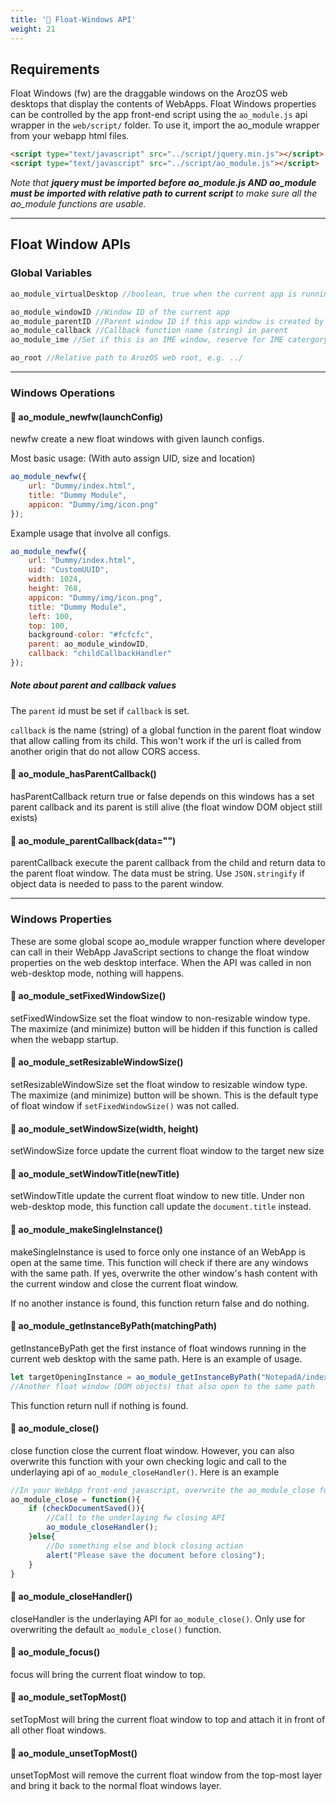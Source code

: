 ```yaml
---
title: '🔹 Float-Windows API'
weight: 21
---
```


## Requirements

Float Windows (fw) are the draggable windows on the ArozOS web desktops that display the contents of WebApps. Float Windows properties can be controlled by the app front-end script using the ```ao_module.js``` api wrapper in the ```web/script/``` folder. To use it, import the ao_module wrapper from your webapp html files.

```html
<script type="text/javascript" src="../script/jquery.min.js"></script>
<script type="text/javascript" src="../script/ao_module.js"></script>
```

*Note that **jquery must be imported before ao_module.js  AND ao_module must be imported with relative path to current script** to make sure all the ao_module functions are usable.*

-----

## Float Window APIs

### Global Variables

```javascript
ao_module_virtualDesktop //boolean, true when the current app is running in web desktop mode

ao_module_windowID //Window ID of the current app
ao_module_parentID //Parent window ID if this app window is created by another webapp
ao_module_callback //Callback function name (string) in parent
ao_module_ime //Set if this is an IME window, reserve for IME catergory WebApps only

ao_root //Relative path to ArozOS web root, e.g. ../ 
```

-----

### Windows Operations

#### 🔹 ao_module_newfw(launchConfig)

newfw create a new float windows with given launch configs. 

Most basic usage: (With auto assign UID, size and location)
``` js
ao_module_newfw({
    url: "Dummy/index.html",
    title: "Dummy Module",
    appicon: "Dummy/img/icon.png"
});
```

Example usage that involve all configs.

```js
ao_module_newfw({
    url: "Dummy/index.html",
    uid: "CustomUUID",
    width: 1024,
    height: 768,
    appicon: "Dummy/img/icon.png",
    title: "Dummy Module",
    left: 100,
    top: 100,
    background-color: "#fcfcfc",
    parent: ao_module_windowID,
    callback: "childCallbackHandler"
});
```

##### Note about parent and callback values

The ```parent``` id must be set if ```callback``` is set. 

```callback``` is the name (string) of a global function in the parent float window that allow calling from its child. This won't work if the url is called from another origin that do not allow CORS access.

#### 🔹 ao_module_hasParentCallback()

hasParentCallback return true or false depends on this windows has a set parent callback and its parent is still alive (the float window DOM object still exists)

#### 🔹 ao_module_parentCallback(data="")

parentCallback execute the parent callback from the child and return data to the parent float window. The data must be string. Use ```JSON.stringify``` if object data is needed to pass to the parent window.



-----

### Windows Properties

These are some global scope ao_module wrapper function where developer can call in their WebApp JavaScript sections to change the float window properties on the web desktop interface. When the API was called in non web-desktop mode, nothing will happens.

#### 🔹 ao_module_setFixedWindowSize()

setFixedWindowSize set the float window to non-resizable window type. The maximize (and minimize) button will be hidden if this function is called when the webapp startup.

#### 🔹 ao_module_setResizableWindowSize()

setResizableWindowSize set the float window to resizable window type. The maximize (and minimize) button will be shown. This is the default type of float window if ```setFixedWindowSize()``` was not called.

#### 🔹 ao_module_setWindowSize(width, height)

setWindowSize force update the current float window to the target new size

#### 🔹 ao_module_setWindowTitle(newTitle)

setWindowTitle update the current float window to new title. Under non web-desktop mode, this function call update the ```document.title``` instead.

#### 🔹 ao_module_makeSingleInstance()

makeSingleInstance is used to force only one instance of an WebApp is open at the same time. This function will check if there are any windows with the same path. If yes, overwrite the other window's hash content with the current window and close the current float window.

If no another instance is found, this function return false and do nothing.

#### 🔹 ao_module_getInstanceByPath(matchingPath)

getInstanceByPath get the first instance of float windows running in the current web desktop with the same path. Here is an example of usage.

```javascript
let targetOpeningInstance = ao_module_getInstanceByPath("NotepadA/index.html");
//Another float window (DOM objects) that also open to the same path
```

This function return null if nothing is found.

#### 🔹 ao_module_close()

close function close the current float window. However, you can also overwrite this function with your own checking logic and call to the underlaying api of ```ao_module_closeHandler()```. Here is an example

```js
//In your WebApp front-end javascript, overwrite the ao_module_close function
ao_module_close = function(){
    if (checkDocumentSaved()){
        //Call to the underlaying fw closing API
        ao_module_closeHandler();
    }else{
        //Do something else and block closing action
        alert("Please save the document before closing");
    }
}
```

#### 🔹 ao_module_closeHandler()

closeHandler is the underlaying API for ```ao_module_close()```. Only use for overwriting the default ```ao_module_close()``` function.

#### 🔹 ao_module_focus()

focus will bring the current float window to top.

#### 🔹 ao_module_setTopMost()

setTopMost will bring the current float window to top and attach it in front of all other float windows.

#### 🔹 ao_module_unsetTopMost()

unsetTopMost will remove the current float window from the top-most layer and bring it back to the normal float windows layer.
